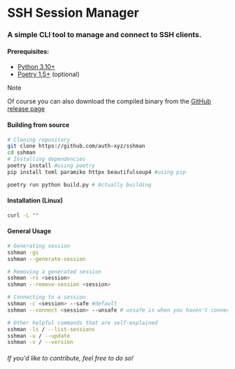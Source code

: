 # SSH Session Manager

### A simple CLI tool to manage and connect to SSH clients.

#### Prerequisites:
*  [Python 3.10+](https://python.org/downloads/)
*  [Poetry 1.5+](https://github.com/python-poetry/poetry) (optional)

> [!NOTE]
> Of course you can also download the compiled binary from the [GitHub release page](https://github.com/auth-xyz/sshman/releases)


#### Building from source

```bash
# Cloning repository
git clone https://github.com/auth-xyz/sshman
cd sshman
# Installing dependencies
poetry install #using poetry
pip install toml paramiko httpx beautifulsoup4 #using pip

poetry run python build.py # Actually building
```
#### Installation (Linux)
```bash
curl -L ""
```

#### General Usage
```bash
# Generating session
sshman -gs
sshman --generate-session

# Removing a generated session
sshman -rs <session>
sshman --remove-session <session>

# Connecting to a session
sshman -c <session> --safe #default
sshman --connect <session> --unsafe # unsafe is when you haven't connected to this server yet

# Other helpful commands that are self-explained
sshman -ls / --list-sessions 
sshman -u / --update
sshman -v / --version
```

###### If you'd like to contribute, feel free to do so!
